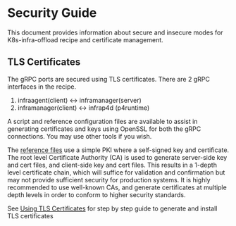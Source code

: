 # Security Guide

This document provides information about secure and insecure
modes for K8s-infra-offload recipe and certificate management.

## TLS Certificates

The gRPC ports are secured using TLS certificates. 
There are 2 gRPC interfaces in the recipe.
1. infraagent(client) <-> inframanager(server)
2. inframanager(client) <-> infrap4d  (p4runtime)

A script and reference
configuration files are available to assist in generating certificates and
keys using OpenSSL for both the gRPC connections. You may use other
tools if you wish.

The [reference files](https://github.com/ipdk-io/k8s-infra-offload/tree/main/scripts/tls)
use a simple PKI where a self-signed key and certificate.
The root level Certificate Authority (CA) is used to generate server-side
key and cert files, and client-side key and cert files. This results in a
1-depth level certificate chain, which will suffice for validation and
confirmation but may not provide sufficient security for production systems.
It is highly recommended to use well-known CAs, and generate certificates at
multiple depth levels in order to conform to higher security standards.

See [Using TLS Certificates](docs/guides/security/using-tls-certificates.md)
for step by step guide to generate and install TLS certificates


